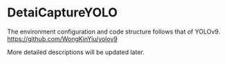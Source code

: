 # DetaiCaptureYOLO
The environment configuration and code structure follows that of YOLOv9. https://github.com/WongKinYiu/yolov9

More detailed descriptions will be updated later.
